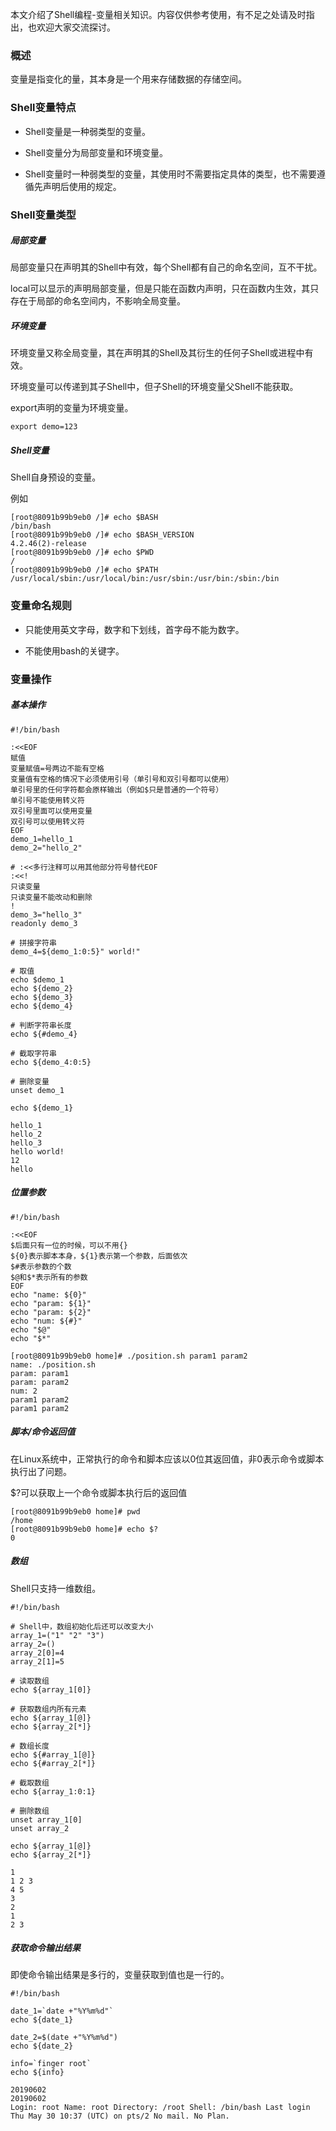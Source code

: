 本文介绍了Shell编程-变量相关知识。内容仅供参考使用，有不足之处请及时指出，也欢迎大家交流探讨。

### 概述

变量是指变化的量，其本身是一个用来存储数据的存储空间。

### Shell变量特点

* Shell变量是一种弱类型的变量。

* Shell变量分为局部变量和环境变量。

* Shell变量时一种弱类型的变量，其使用时不需要指定具体的类型，也不需要遵循先声明后使用的规定。

### Shell变量类型

##### 局部变量

局部变量只在声明其的Shell中有效，每个Shell都有自己的命名空间，互不干扰。

local可以显示的声明局部变量，但是只能在函数内声明，只在函数内生效，其只存在于局部的命名空间内，不影响全局变量。

##### 环境变量

环境变量又称全局变量，其在声明其的Shell及其衍生的任何子Shell或进程中有效。

环境变量可以传递到其子Shell中，但子Shell的环境变量父Shell不能获取。

export声明的变量为环境变量。

``` shell
export demo=123
```

##### Shell变量

Shell自身预设的变量。

例如

``` shell
[root@8091b99b9eb0 /]# echo $BASH
/bin/bash
[root@8091b99b9eb0 /]# echo $BASH_VERSION
4.2.46(2)-release
[root@8091b99b9eb0 /]# echo $PWD
/
[root@8091b99b9eb0 /]# echo $PATH
/usr/local/sbin:/usr/local/bin:/usr/sbin:/usr/bin:/sbin:/bin
```

### 变量命名规则

* 只能使用英文字母，数字和下划线，首字母不能为数字。

* 不能使用bash的关键字。

### 变量操作

##### 基本操作

``` shell
#!/bin/bash

:<<EOF
赋值
变量赋值=号两边不能有空格
变量值有空格的情况下必须使用引号（单引号和双引号都可以使用）
单引号里的任何字符都会原样输出（例如$只是普通的一个符号）
单引号不能使用转义符
双引号里面可以使用变量
双引号可以使用转义符
EOF
demo_1=hello_1
demo_2="hello_2"

# :<<多行注释可以用其他部分符号替代EOF
:<<!
只读变量
只读变量不能改动和删除
!
demo_3="hello_3"
readonly demo_3

# 拼接字符串
demo_4=${demo_1:0:5}" world!"

# 取值
echo $demo_1
echo ${demo_2}
echo ${demo_3}
echo ${demo_4}

# 判断字符串长度
echo ${#demo_4}

# 截取字符串
echo ${demo_4:0:5}

# 删除变量
unset demo_1

echo ${demo_1}
```

``` text
hello_1
hello_2
hello_3
hello world!
12
hello

```

##### 位置参数

``` shell
#!/bin/bash

:<<EOF
$后面只有一位的时候，可以不用{}
${0}表示脚本本身，${1}表示第一个参数，后面依次
$#表示参数的个数
$@和$*表示所有的参数
EOF
echo "name: ${0}"
echo "param: ${1}"
echo "param: ${2}"
echo "num: ${#}"
echo "$@"
echo "$*"
```

``` shell
[root@8091b99b9eb0 home]# ./position.sh param1 param2
name: ./position.sh
param: param1
param: param2
num: 2
param1 param2
param1 param2
```

##### 脚本/命令返回值

在Linux系统中，正常执行的命令和脚本应该以0位其返回值，非0表示命令或脚本执行出了问题。

$?可以获取上一个命令或脚本执行后的返回值

``` shell
[root@8091b99b9eb0 home]# pwd
/home
[root@8091b99b9eb0 home]# echo $?
0
```

##### 数组

Shell只支持一维数组。

``` shell
#!/bin/bash

# Shell中，数组初始化后还可以改变大小
array_1=("1" "2" "3")
array_2=()
array_2[0]=4
array_2[1]=5

# 读取数组
echo ${array_1[0]}

# 获取数组内所有元素
echo ${array_1[@]}
echo ${array_2[*]}

# 数组长度
echo ${#array_1[@]}
echo ${#array_2[*]}

# 截取数组
echo ${array_1:0:1}

# 删除数组
unset array_1[0]
unset array_2

echo ${array_1[@]}
echo ${array_2[*]}
```

``` text
1
1 2 3
4 5
3
2
1
2 3

```

##### 获取命令输出结果

即使命令输出结果是多行的，变量获取到值也是一行的。

``` shell
#!/bin/bash

date_1=`date +"%Y%m%d"`
echo ${date_1}

date_2=$(date +"%Y%m%d")
echo ${date_2}

info=`finger root`
echo ${info}
```

``` text
20190602
20190602
Login: root Name: root Directory: /root Shell: /bin/bash Last login Thu May 30 10:37 (UTC) on pts/2 No mail. No Plan.
```